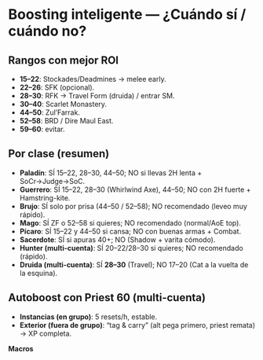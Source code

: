 # Boosting inteligente — ¿Cuándo sí / cuándo no?

## Rangos con mejor ROI
- **15–22**: Stockades/Deadmines → melee early.  
- **22–26**: SFK (opcional).  
- **28–30**: RFK → Travel Form (druida) / entrar SM.  
- **30–40**: Scarlet Monastery.  
- **44–50**: Zul’Farrak.  
- **52–58**: BRD / Dire Maul East.  
- **59–60**: evitar.

## Por clase (resumen)
- **Paladín**: SÍ 15–22, 28–30, 44–50; NO si llevas 2H lenta + SoCr→Judge→SoC.  
- **Guerrero**: SÍ 15–22, 28–30 (Whirlwind Axe), 44–50; NO con 2H fuerte + Hamstring-kite.  
- **Brujo**: SÍ solo por prisa (44–50 / 52–58); NO recomendado (leveo muy rápido).  
- **Mago**: SÍ ZF o 52–58 si quieres; NO recomendado (normal/AoE top).  
- **Pícaro**: SÍ 15–22 y 44–50 si cansa; NO con buenas armas + Combat.  
- **Sacerdote**: SÍ si apuras 40+; NO (Shadow + varita cómodo).  
- **Hunter (multi-cuenta)**: SÍ 20–22/28–30 si quieres; NO recomendado (rápido).  
- **Druida (multi-cuenta)**: SÍ **28–30** (Travel); NO 17–20 (Cat a la vuelta de la esquina).

## Autoboost con Priest 60 (multi-cuenta)
- **Instancias (en grupo)**: 5 resets/h, estable.  
- **Exterior (fuera de grupo)**: “tag & carry” (alt pega primero, priest remata) → XP completa.

**Macros**
